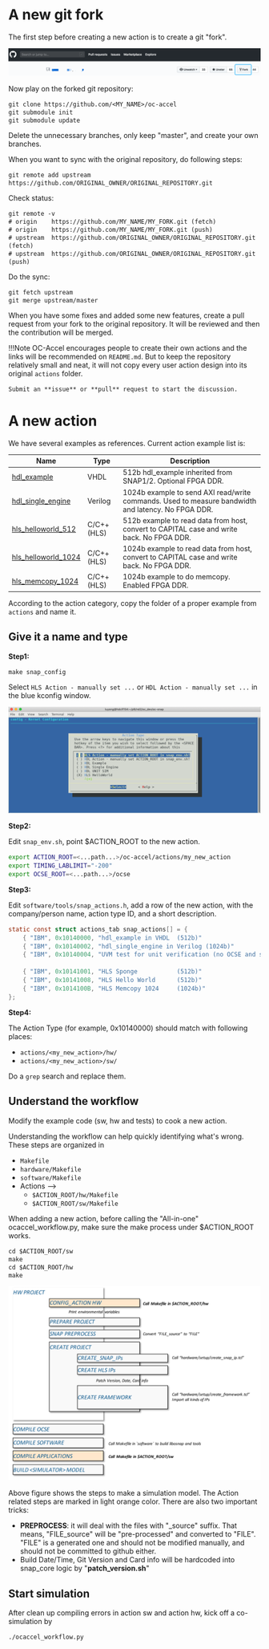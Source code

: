 # A new git fork

The first step before creating a new action is to create a git "fork".

![fork](pictures/3-fork.png)

Now play on the forked git repository:
```
git clone https://github.com/<MY_NAME>/oc-accel
git submodule init
git submodule update
```

Delete the unnecessary branches, only keep "master", and create your own branches.

When you want to sync with the original repository, do following steps:

```
git remote add upstream https://github.com/ORIGINAL_OWNER/ORIGINAL_REPOSITORY.git
```

Check status:
```
git remote -v
# origin    https://github.com/MY_NAME/MY_FORK.git (fetch)
# origin    https://github.com/MY_NAME/MY_FORK.git (push)
# upstream  https://github.com/ORIGINAL_OWNER/ORIGINAL_REPOSITORY.git (fetch)
# upstream  https://github.com/ORIGINAL_OWNER/ORIGINAL_REPOSITORY.git (push)
```

Do the sync:
```
git fetch upstream
git merge upstream/master
```

When you have some fixes and added some new features, create a pull request from your fork to the original repository. It will be reviewed and then the contribution will be merged.

!!!Note
    OC-Accel encourages people to create their own actions and the links will be recommended on `README.md`. But to keep the repository relatively small and neat, it will not copy every user action design into its original `actions` folder.

    Submit an **issue** or **pull** request to start the discussion.


# A new action

We have several examples as references. Current action example list is:

| Name | Type | Description |
|------|--------|-------------|
|[hdl_example] | VHDL | 512b hdl_example inherited from SNAP1/2. Optional FPGA DDR.|
|[hdl_single_engine] | Verilog | 1024b example to send AXI read/write commands. Used to measure bandwidth and latency. No FPGA DDR.|
|[hls_helloworld_512] | C/C++(HLS) | 512b example to read data from host, convert to CAPITAL case and write back. No FPGA DDR.|
| [hls_helloworld_1024] | C/C++(HLS) | 1024b example to read data from host, convert to CAPITAL case and write back. No FPGA DDR. |
|[hls_memcopy_1024] | C/C++(HLS) | 1024b example to do memcopy. Enabled FPGA DDR. |


[hdl_example]: ../../actions-doc/hdl_example/
[hdl_single_engine]: ../../actions-doc/hdl_single_engine/
[hls_helloworld_512]: ../../actions-doc/hls_helloworld_512/
[hls_helloworld_1024]: ../../actions-doc/hls_helloworld_1024/
[hls_memcopy_1024]: ../../actions-doc/hls_memcopy_1024/

According to the action category, copy the folder of a proper example from `actions` and name it.

## Give it a name and type

**Step1:**

```
make snap_config
```
Select `HLS Action - manually set ...` or `HDL Action - manually set ...` in the blue kconfig window.

![kconfig-name](pictures/3-kconfig-name.png)


**Step2:**

Edit `snap_env.sh`, point $ACTION_ROOT to the new action.

``` bash
export ACTION_ROOT=<...path...>/oc-accel/actions/my_new_action
export TIMING_LABLIMIT="-200"
export OCSE_ROOT=<...path...>/ocse
```

**Step3:**

Edit `software/tools/snap_actions.h`, add a row of the new action, with the company/person name, action type ID, and a short description.

``` C
static const struct actions_tab snap_actions[] = {
    { "IBM", 0x10140000, "hdl_example in VHDL  (512b)"                           },
    { "IBM", 0x10140002, "hdl_single_engine in Verilog (1024b)"                  },
    { "IBM", 0x10140004, "UVM test for unit verification (no OCSE and software)" },

    { "IBM", 0x10141001, "HLS Sponge           (512b)"                           },
    { "IBM", 0x10141008, "HLS Hello World      (512b)"                           },
    { "IBM", 0x1014100B, "HLS Memcopy 1024     (1024b)"                          },
};
```

**Step4:**

The Action Type (for example, 0x10140000) should match with following places:

* `actions/<my_new_action>/hw/`
* `actions/<my_new_action>/sw/`

Do a `grep` search and replace them.


## Understand the workflow

Modify the example code (sw, hw and tests) to cook a new action.

Understanding the workflow can help quickly identifying what's wrong. These steps are organized in

* `Makefile`
* `hardware/Makefile`
* `software/Makefile`
* Actions -->
    * `$ACTION_ROOT/hw/Makefile`
    * `$ACTION_ROOT/sw/Makefile`

When adding a new action, before calling the "All-in-one" ocaccel_workflow.py, make sure the make process under $ACTION_ROOT works.
```
cd $ACTION_ROOT/sw
make
cd $ACTION_ROOT/hw
make
```

![workflow](pictures/3-workflow.svg)

Above figure shows the steps to make a simulation model. The Action related steps are marked in light orange color. There are also two important tricks:

* **PREPROCESS**: it will deal with the files with "_source" suffix. That means, "FILE_source" will be "pre-processed" and converted to "FILE". "FILE" is a generated one and should not be modified manually, and should not be committed to github either.
* Build Date/Time, Git Version and Card info will be hardcoded into snap_core logic by "**patch_version.sh**"

## Start simulation
After clean up compiling errors in action sw and action hw, kick off a co-simulation by

```
./ocaccel_workflow.py
```

